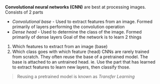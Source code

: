**Convolutional neural networks (CNN)** are best at processing images.
Consists of 2 parts
- *Convolutional  base* - Used to extract features from an image. Formed primarily of layers performing the convolution operation
- *Dense head* - Used to determine the class of the image. Formed primarily of dense layers
Goal of the network is to learn 2 things
1. Which features to extract from an image (base)
2. Which class goes with which feature (head)
CNNs are rarely trained from scratch. They often reuse the base of a pretrained model. The base is attached to an untrained head. ie. Use the part that has learned to extract features to learn new layers, then classify those.
> Reusing a pretrained model is known as *Transfer Learning*


